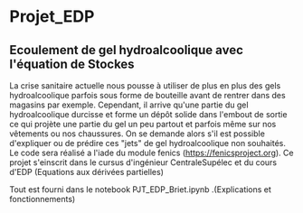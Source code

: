 # Projet_EDP

## Ecoulement de gel hydroalcoolique avec l'équation de Stockes


La crise sanitaire actuelle nous pousse à utiliser de plus en plus des gels hydroalcoolique parfois sous forme de bouteille avant de rentrer dans des magasins par exemple. Cependant, il arrive qu'une partie du gel hydroalcoolique durcisse et forme un dépôt solide dans l'embout de sortie ce qui projète une partie du gel un peu partout et parfois même sur nos vêtements ou nos chaussures. On se demande alors s'il est possible d'expliquer ou de prédire ces "jets" de gel hydroalcoolique non souhaités. 
Le code sera réalisé a l'iade du module fenics (https://fenicsproject.org). 
Ce projet s'einscrit dans le cursus d'ingénieur CentraleSupélec et du cours d'EDP (Equations aux dérivées partielles) 

Tout est fourni dans le notebook PJT_EDP_Briet.ipynb  .(Explications et fonctionnements) 
